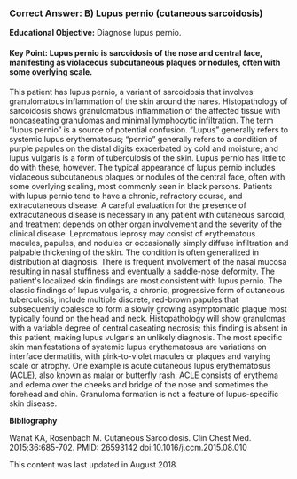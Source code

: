 
### Correct Answer: B) Lupus pernio (cutaneous sarcoidosis) 

**Educational Objective:** Diagnose lupus pernio.

#### **Key Point:** Lupus pernio is sarcoidosis of the nose and central face, manifesting as violaceous subcutaneous plaques or nodules, often with some overlying scale.

This patient has lupus pernio, a variant of sarcoidosis that involves granulomatous inflammation of the skin around the nares. Histopathology of sarcoidosis shows granulomatous inflammation of the affected tissue with noncaseating granulomas and minimal lymphocytic infiltration.
The term “lupus pernio” is a source of potential confusion. “Lupus” generally refers to systemic lupus erythematosus; “pernio” generally refers to a condition of purple papules on the distal digits exacerbated by cold and moisture; and lupus vulgaris is a form of tuberculosis of the skin. Lupus pernio has little to do with these, however. The typical appearance of lupus pernio includes violaceous subcutaneous plaques or nodules of the central face, often with some overlying scaling, most commonly seen in black persons. Patients with lupus pernio tend to have a chronic, refractory course, and extracutaneous disease. A careful evaluation for the presence of extracutaneous disease is necessary in any patient with cutaneous sarcoid, and treatment depends on other organ involvement and the severity of the clinical disease.
Lepromatous leprosy may consist of erythematous macules, papules, and nodules or occasionally simply diffuse infiltration and palpable thickening of the skin. The condition is often generalized in distribution at diagnosis. There is frequent involvement of the nasal mucosa resulting in nasal stuffiness and eventually a saddle-nose deformity. The patient's localized skin findings are most consistent with lupus pernio.
The classic findings of lupus vulgaris, a chronic, progressive form of cutaneous tuberculosis, include multiple discrete, red-brown papules that subsequently coalesce to form a slowly growing asymptomatic plaque most typically found on the head and neck. Histopathology will show granulomas with a variable degree of central caseating necrosis; this finding is absent in this patient, making lupus vulgaris an unlikely diagnosis.
The most specific skin manifestations of systemic lupus erythematosus are variations on interface dermatitis, with pink-to-violet macules or plaques and varying scale or atrophy. One example is acute cutaneous lupus erythematosus (ACLE), also known as malar or butterfly rash. ACLE consists of erythema and edema over the cheeks and bridge of the nose and sometimes the forehead and chin. Granuloma formation is not a feature of lupus-specific skin disease.

**Bibliography**

Wanat KA, Rosenbach M. Cutaneous Sarcoidosis. Clin Chest Med. 2015;36:685-702. PMID: 26593142 doi:10.1016/j.ccm.2015.08.010

This content was last updated in August 2018.